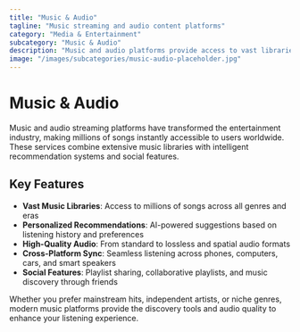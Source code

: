 ```yaml
---
title: "Music & Audio"
tagline: "Music streaming and audio content platforms"
category: "Media & Entertainment"
subcategory: "Music & Audio"
description: "Music and audio platforms provide access to vast libraries of songs, podcasts, and audio content. These streaming services have revolutionized how we discover, listen to, and share music, offering personalized recommendations, high-quality audio, and seamless cross-device experiences. From mainstream streaming to independent artist platforms, these services cater to every musical taste and listening preference."
image: "/images/subcategories/music-audio-placeholder.jpg"
---
```


# Music & Audio

Music and audio streaming platforms have transformed the entertainment industry, making millions of songs instantly accessible to users worldwide. These services combine extensive music libraries with intelligent recommendation systems and social features.

## Key Features

- **Vast Music Libraries**: Access to millions of songs across all genres and eras
- **Personalized Recommendations**: AI-powered suggestions based on listening history and preferences
- **High-Quality Audio**: From standard to lossless and spatial audio formats
- **Cross-Platform Sync**: Seamless listening across phones, computers, cars, and smart speakers
- **Social Features**: Playlist sharing, collaborative playlists, and music discovery through friends

Whether you prefer mainstream hits, independent artists, or niche genres, modern music platforms provide the discovery tools and audio quality to enhance your listening experience.
